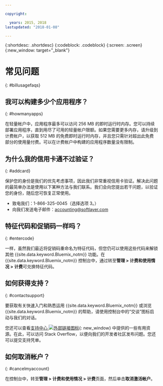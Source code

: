 ```yaml
---

copyright:

  years: 2015, 2018
lastupdated: "2018-01-08"

---
```


{:shortdesc: .shortdesc}
{:codeblock: .codeblock}
{:screen: .screen}
{:new_window: target="_blank"}

# 常见问题
{: #billusagefaqs} 

## 我可以构建多少个应用程序？
{: #howmanyapps}

在轻量帐户中，应用程序最多可以访问 256 MB 的即时运行时内存。您可以持续部署应用程序，直到用尽了可用的轻量帐户限额。如果您需要更多内存，请升级到计费帐户，以获取 512 MB 的免费即时运行时内存，并且您只需针对超出此免费部分的使用量付费。可以在计费帐户中构建的应用程序数量没有限制。

## 为什么我的信用卡通不过验证？
{: #addcard}

保护您的身份是我们的优先考虑事项，因此我们非常重视信用卡验证。解决此问题的最简单办法是使用以下某种方法与我们联系。我们会向您提出若干问题，以验证您的身份，随后您可恢复正常使用。 

   * 致电我们：1-866-325-0045（选择选项 3。）
   * 向我们发送电子邮件：[accounting@softlayer.com](accounting@softlayer.com) 

## 特征代码和促销码一样吗？ 
{: #entercode}

一样，虽然我们最近将促销码重命名为特征代码，但您仍可以使用这些代码来解锁其他 {{site.data.keyword.Bluemix_notm}} 功能。在 {{site.data.keyword.Bluemix_notm}} 控制台中，通过转至**管理 > 计费和使用情况 > 计费**可兑换特征代码。 

## 如何获得支持？
{: #contactsupport}

要获取有关快速入门和熟悉运用 {{site.data.keyword.Bluemix_notm}} 或浏览 {{site.data.keyword.Bluemix_notm}} 的帮助，请使用控制台中的“交谈”图标启动与我们的对话。 

您还可以查看[支持中心 ![外部链接图标](../icons/launch-glyph.svg)](https://console.bluemix.net/unifiedsupport/supportcenter){: new_window} 中提供的一些有用资源。在此，可以访问 Stack Overflow，以便向我们的开发者社区发布问题。您还可以提交支持凭单。  

## 如何取消帐户？
{: #cancelmyaccount}

在控制台中，转至**管理 > 计费和使用情况 > 计费**页面，然后单击**取消激活帐户**。



